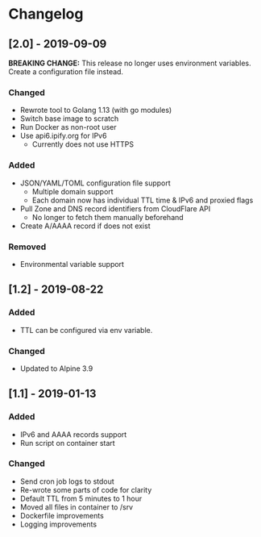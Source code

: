 # Changelog

## [2.0] - 2019-09-09
**BREAKING CHANGE:** This release no longer uses environment variables. Create a configuration file instead.
### Changed
- Rewrote tool to Golang 1.13 (with go modules)
- Switch base image to scratch
- Run Docker as non-root user
- Use api6.ipify.org for IPv6
  - Currently does not use HTTPS
### Added
- JSON/YAML/TOML configuration file support
  - Multiple domain support
  - Each domain now has individual TTL time & IPv6 and proxied flags
- Pull Zone and DNS record identifiers from CloudFlare API
  - No longer to fetch them manually beforehand
- Create A/AAAA record if does not exist
### Removed
- Environmental variable support


## [1.2] - 2019-08-22
### Added
- TTL can be configured via env variable.

### Changed
- Updated to Alpine 3.9


## [1.1] - 2019-01-13
### Added
- IPv6 and AAAA records support
- Run script on container start

### Changed
- Send cron job logs to stdout
- Re-wrote some parts of code for clarity
- Default TTL from 5 minutes to 1 hour
- Moved all files in container to /srv
- Dockerfile improvements
- Logging improvements
